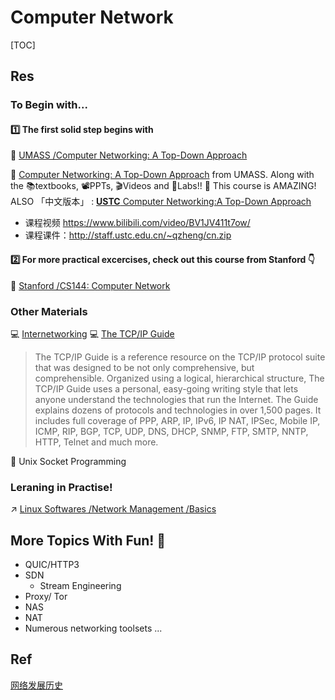 # Computer Network

[TOC]



## Res
### To Begin with...
#### 1️⃣ The first solid step begins with
🏫 [UMASS /Computer Networking: A Top-Down Approach](../../🏠%20Assets/UMASS/Computer%20Networking:%20A%20Top-Down%20Approach/Computer%20Networking:%20A%20Top-Down%20Approach.md)


🎉 [Computer Networking: A Top-Down Approach](https://gaia.cs.umass.edu/kurose_ross/index.php) from UMASS. Along with the 📚textbooks, 📽PPTs, 🎬Videos and 🥽Labs!! 
🥳 This course is  AMAZING!
ALSO 「中文版本」 : [**USTC** Computer Networking:A Top-Down Approach](http://staff.ustc.edu.cn/~qzheng/teaching.html)
- 课程视频
	https://www.bilibili.com/video/BV1JV411t7ow/
- 课程课件：http://staff.ustc.edu.cn/~qzheng/cn.zip


#### 2️⃣ For more practical excercises, check out this course from Stanford 👇
🏫 [Stanford /CS144: Computer Network](../../🏠%20Assets/Stanford/CS144:%20Computer%20Network/CS144:%20Computer%20Network.md)


### Other Materials
💻 [Internetworking](https://networking.ringofsaturn.com)
💻 [The TCP/IP Guide](http://www.tcpipguide.com/index.htm)
> The TCP/IP Guide is a reference resource on the TCP/IP protocol suite that was designed to be not only comprehensive, but comprehensible. Organized using a logical, hierarchical structure, The TCP/IP Guide uses a personal, easy-going writing style that lets anyone understand the technologies that run the Internet. The Guide explains dozens of protocols and technologies in over 1,500 pages. It includes full coverage of PPP, ARP, IP, IPv6, IP NAT, IPSec, Mobile IP, ICMP, RIP, BGP, TCP, UDP, DNS, DHCP, SNMP, FTP, SMTP, NNTP, HTTP, Telnet and much more.


📖 Unix Socket Programming


### Leraning in Practise!
↗ [Linux Softwares /Network Management /Basics](../🥷🏼%20OS/Linux/🪓%20Linux%20Softwares/🌐%20Network%20Management/Network%20Management%20Basics.md)



## More Topics With Fun! 🥳
- QUIC/HTTP3
- SDN
  - Stream Engineering
- Proxy/ Tor
- NAS
- NAT
- Numerous networking  toolsets ...



## Ref
[网络发展历史](https://blog.csdn.net/mcsbary/article/details/120391169)
